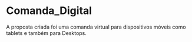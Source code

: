 # Comanda_Digital
A proposta criada foi uma comanda virtual para dispositivos móveis como tablets e também para Desktops. 
